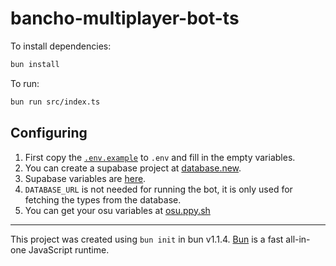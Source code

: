 # bancho-multiplayer-bot-ts

To install dependencies:

```bash
bun install
```

To run:

```bash
bun run src/index.ts
```

## Configuring

1. First copy the [`.env.example`](.env.example) to `.env` and fill in the empty variables.
2. You can create a supabase project at [database.new](https://database.new).
3. Supabase variables are [here](https://supabase.com/dashboard/project/iufhkmzdorpicywnsovd/settings/api).
4. `DATABASE_URL` is not needed for running the bot, it is only used for fetching the types from the database.
5. You can get your osu variables at [osu.ppy.sh](https://osu.ppy.sh/home/account/edit#legacy-api)

---

This project was created using `bun init` in bun v1.1.4. [Bun](https://bun.sh) is a fast all-in-one JavaScript runtime.
